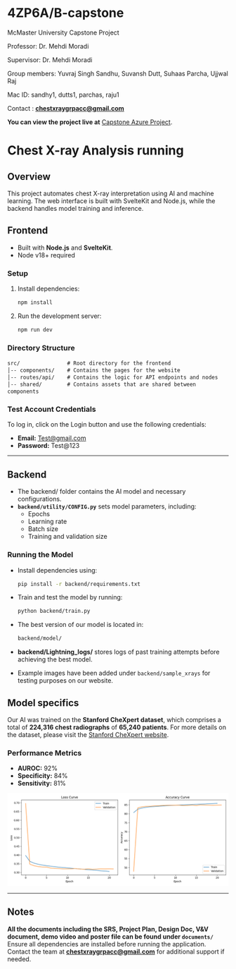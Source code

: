 # 4ZP6A/B-capstone
McMaster University Capstone Project

Professor: Dr. Mehdi Moradi

Supervisor: Dr. Mehdi Moradi

Group members: Yuvraj Singh Sandhu, Suvansh Dutt, Suhaas Parcha, Ujjwal Raj

Mac ID: sandhy1, dutts1, parchas, raju1

Contact : **chestxraygrpacc@gmail.com** 

**You can view the project live at** [Capstone Azure Project](https://capstone-azure-two.vercel.app/).

# Chest X-ray Analysis running 

## Overview
This project automates chest X-ray interpretation using AI and machine learning. The web interface is built with SvelteKit and Node.js, while the backend handles model training and inference.

## Frontend
- Built with **Node.js** and **SvelteKit**.
- Node v18+ required

### Setup  
1. Install dependencies:  
   ```sh
   npm install
   ```
2. Run the development server:
   ```sh
   npm run dev
   ```

### Directory Structure
```
src/               # Root directory for the frontend
│-- components/    # Contains the pages for the website
│-- routes/api/    # Contains the logic for API endpoints and nodes
│-- shared/        # Contains assets that are shared between components
```

### Test Account Credentials
To log in, click on the Login button and use the following credentials:

- **Email:** Test@gmail.com  
- **Password:** Test@123  

---

## Backend
- The backend/ folder contains the AI model and necessary configurations.
- **`backend/utility/CONFIG.py`** sets model parameters, including:
  - Epochs
  - Learning rate
  - Batch size
  - Training and validation size

### Running the Model
- Install dependencies using:
  ```sh
  pip install -r backend/requirements.txt
  ```
- Train and test the model by running:
  ```sh
  python backend/train.py
  ```
- The best version of our model is located in:
  ```sh
  backend/model/
  ```
- **backend/Lightning_logs/** stores logs of past training attempts before achieving the best model.

- Example images have been added under `backend/sample_xrays` for testing purposes on our website.
## Model specifics  

Our AI was trained on the **Stanford CheXpert dataset**, which comprises a total of **224,316 chest radiographs** of **65,240 patients**. For more details on the dataset, please visit the [Stanford CheXpert website](https://stanfordmlgroup.github.io/competitions/chexpert/).



### Performance Metrics
- **AUROC:** 92%
- **Specificity:** 84%
- **Sensitivity:** 81%


![Chest X-ray Sample](backend/training_metrics.png)



---

## Notes
**All the documents including the SRS, Project Plan, Design Doc, V&V document, demo video and  poster file can be found under `documents/`** 
Ensure all dependencies are installed before running the application. Contact the team at **chestxraygrpacc@gmail.com** for additional support if needed.




